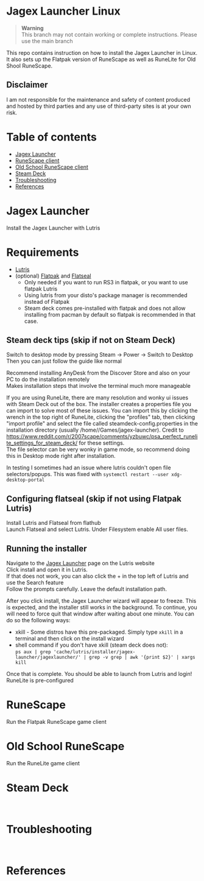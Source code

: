 # Jagex Launcher Linux

> **Warning**<br>
> This branch may not contain working or complete instructions. Please use the main branch

This repo contains instruction on how to install the Jagex Launcher in Linux. It also sets up the Flatpak version of RuneScape as well as RuneLite for Old Shool RuneScape.<br>

## Disclaimer

I am not responsible for the maintenance and safety of content produced and hosted by third parties and any use of third-party sites is at your own risk.

# Table of contents

- [Jagex Launcher](#jagex-launcher)
- [RuneScape client](#runescape)
- [Old School RuneScape client](#old-school-runescape)
- [Steam Deck](#steam-deck)
- [Troubleshooting](#troubleshooting)
- [References](#references)

# Jagex Launcher
Install the Jagex Launcher with Lutris

# Requirements

- [Lutris](https://lutris.net/downloads)
- (optional) [Flatpak](https://flatpak.org/setup/) and [Flatseal](https://flathub.org/apps/com.github.tchx84.Flatseal)
  - Only needed if you want to run RS3 in flatpak, or you want to use flatpak Lutris
  - Using lutris from your disto's package manager is recommended instead of Flatpak
  - Steam deck comes pre-installed with flatpak and does not allow installing from pacman by default so flatpak is recommended in that case.

## Steam deck tips (skip if not on Steam Deck)
Switch to desktop mode by pressing Steam -> Power -> Switch to Desktop  
Then you can just follow the guide like normal

Recommend installing AnyDesk from the Discover Store and also on your PC to do the installation remotely  
Makes installation steps that involve the terminal much more manageable   

If you are using RuneLite, there are many resolution and wonky ui issues with Steam Deck out of the box. The installer creates a properties file you can import to solve most of these issues. You can import this by clicking the wrench in the top right of RuneLite, clicking the "profiles" tab, then clicking "import profile" and select the file called steamdeck-config.properties in the installation directory (usually /home/<user>/Games/jagex-launcher). Credit to https://www.reddit.com/r/2007scape/comments/yzbuwc/psa_perfect_runelite_settings_for_steam_deck/ for these settings.  
The file selector can be very wonky in game mode, so recommend doing this in Desktop mode right after installation.  

In testing I sometimes had an issue where lutris couldn't open file selectors/popups. This was fixed with `systemctl restart --user xdg-desktop-portal` 

## Configuring flatseal (skip if not using Flatpak Lutris)
Install Lutris and Flatseal from flathub  
Launch Flatseal and select Lutris. Under Filesystem enable All user files.

## Running the installer
Navigate to the [Jagex Launcher](https://lutris.net/games/jagex-launcher/) page on the Lutris website  
Click install and open it in Lutris.  
If that does not work, you can also click the + in the top left of Lutris and use the Search feature  
Follow the prompts carefully. Leave the default installation path. 

After you click install, the Jagex Launcher wizard will appear to freeze. This is expected, and the installer still works in the background. To continue, you will need to force quit that window after waiting about one minute. You can do so the following ways:  
  - xkill - Some distros have this pre-packaged. Simply type `xkill` in a terminal and then click on the install wizard
  - shell command if you don't have xkill (steam deck does not):  
```ps aux | grep 'cache/lutris/installer/jagex-launcher/jagexlauncher/' | grep -v grep | awk '{print $2}' | xargs kill```

Once that is complete. You should be able to launch from Lutris and login!  
RuneLite is pre-configured

# RuneScape
Run the Flatpak RuneScape game client

# Old School RuneScape
Run the RuneLite game client

# Steam Deck
<br>

# Troubleshooting
<br>

# References
<br>
